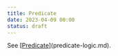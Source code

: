 ```yaml
---
title: Predicate
date: 2023-04-09 00:00
status: draft
---
```


See [[Predicate](predicate.md)](predicate-logic.md).
